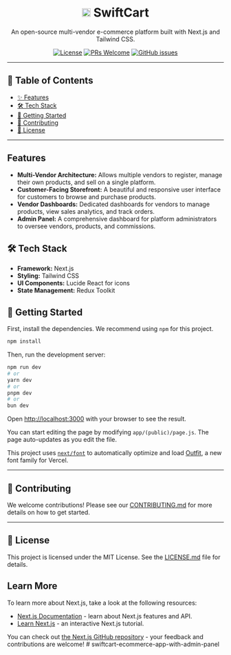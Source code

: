 <div align="center">
  <h1><img src="https://swiftcartshop.in/favicon.ico" width="20" height="20" alt="swiftcart Favicon">
   SwiftCart</h1>
  <p>
    An open-source multi-vendor e-commerce platform built with Next.js and Tailwind CSS.
  </p>
  <p>
    <a href="https://github.com/GreatStackDev/swiftcart/blob/main/LICENSE.md"><img src="https://img.shields.io/github/license/GreatStackDev/swiftcart?style=for-the-badge" alt="License"></a>
    <a href="https://github.com/GreatStackDev/swiftcart/pulls"><img src="https://img.shields.io/badge/PRs-welcome-brightgreen.svg?style=for-the-badge" alt="PRs Welcome"></a>
    <a href="https://github.com/GreatStackDev/swiftcart/issues"><img src="https://img.shields.io/github/issues/GreatStackDev/swiftcart?style=for-the-badge" alt="GitHub issues"></a>
  </p>
</div>

---

## 📖 Table of Contents

- [✨ Features](#-features)
- [🛠️ Tech Stack](#-tech-stack)
- [🚀 Getting Started](#-getting-started)
- [🤝 Contributing](#-contributing)
- [📜 License](#-license)

---

## Features

- **Multi-Vendor Architecture:** Allows multiple vendors to register, manage their own products, and sell on a single platform.
- **Customer-Facing Storefront:** A beautiful and responsive user interface for customers to browse and purchase products.
- **Vendor Dashboards:** Dedicated dashboards for vendors to manage products, view sales analytics, and track orders.
- **Admin Panel:** A comprehensive dashboard for platform administrators to oversee vendors, products, and commissions.

## 🛠️ Tech Stack <a name="-tech-stack"></a>

- **Framework:** Next.js
- **Styling:** Tailwind CSS
- **UI Components:** Lucide React for icons
- **State Management:** Redux Toolkit

## 🚀 Getting Started <a name="-getting-started"></a>

First, install the dependencies. We recommend using `npm` for this project.

```bash
npm install
```

Then, run the development server:

```bash
npm run dev
# or
yarn dev
# or
pnpm dev
# or
bun dev
```

Open [http://localhost:3000](http://localhost:3000) with your browser to see the result.

You can start editing the page by modifying `app/(public)/page.js`. The page auto-updates as you edit the file.

This project uses [`next/font`](https://nextjs.org/docs/app/building-your-application/optimizing/fonts) to automatically optimize and load [Outfit](https://vercel.com/font), a new font family for Vercel.

---

## 🤝 Contributing <a name="-contributing"></a>

We welcome contributions! Please see our [CONTRIBUTING.md](./CONTRIBUTING.md) for more details on how to get started.

---

## 📜 License <a name="-license"></a>

This project is licensed under the MIT License. See the [LICENSE.md](./LICENSE.md) file for details.

## Learn More

To learn more about Next.js, take a look at the following resources:

- [Next.js Documentation](https://nextjs.org/docs) - learn about Next.js features and API.
- [Learn Next.js](https://nextjs.org/learn) - an interactive Next.js tutorial.

You can check out [the Next.js GitHub repository](https://github.com/vercel/next.js) - your feedback and contributions are welcome!
#   s w i f t c a r t - e c o m m e r c e - a p p - w i t h - a d m i n - p a n e l  
 